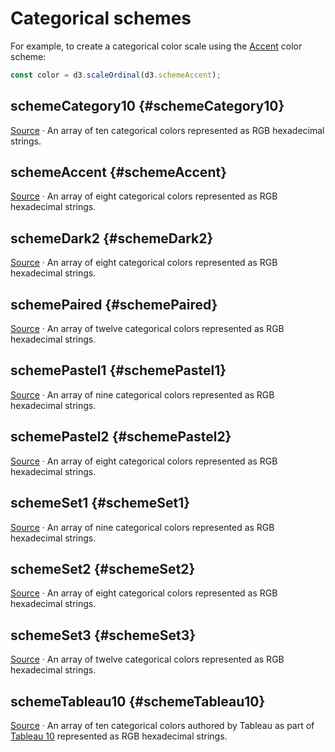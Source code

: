 <script setup>

import * as d3 from "d3";
import ColorSwatches from "../../components/ColorSwatches.vue";

</script>

# Categorical schemes

For example, to create a categorical color scale using the [Accent](#schemeAccent) color scheme:

```js
const color = d3.scaleOrdinal(d3.schemeAccent);
```

## schemeCategory10 {#schemeCategory10}

<ColorSwatches :colors="d3.schemeCategory10" />

[Source](https://github.com/d3/d3-scale-chromatic/blob/main/src/categorical/category10.js) · An array of ten categorical colors represented as RGB hexadecimal strings.

## schemeAccent {#schemeAccent}

<ColorSwatches :colors="d3.schemeAccent" />

[Source](https://github.com/d3/d3-scale-chromatic/blob/main/src/categorical/Accent.js) · An array of eight categorical colors represented as RGB hexadecimal strings.

## schemeDark2 {#schemeDark2}

<ColorSwatches :colors="d3.schemeDark2" />

[Source](https://github.com/d3/d3-scale-chromatic/blob/main/src/categorical/Dark2.js) · An array of eight categorical colors represented as RGB hexadecimal strings.

## schemePaired {#schemePaired}

<ColorSwatches :colors="d3.schemePaired" />

[Source](https://github.com/d3/d3-scale-chromatic/blob/main/src/categorical/Paired.js) · An array of twelve categorical colors represented as RGB hexadecimal strings.

## schemePastel1 {#schemePastel1}

<ColorSwatches :colors="d3.schemePastel1" />

[Source](https://github.com/d3/d3-scale-chromatic/blob/main/src/categorical/Pastel1.js) · An array of nine categorical colors represented as RGB hexadecimal strings.

## schemePastel2 {#schemePastel2}

<ColorSwatches :colors="d3.schemePastel2" />

[Source](https://github.com/d3/d3-scale-chromatic/blob/main/src/categorical/Pastel2.js) · An array of eight categorical colors represented as RGB hexadecimal strings.

## schemeSet1 {#schemeSet1}

<ColorSwatches :colors="d3.schemeSet1" />

[Source](https://github.com/d3/d3-scale-chromatic/blob/main/src/categorical/Set1.js) · An array of nine categorical colors represented as RGB hexadecimal strings.

## schemeSet2 {#schemeSet2}

<ColorSwatches :colors="d3.schemeSet2" />

[Source](https://github.com/d3/d3-scale-chromatic/blob/main/src/categorical/Set2.js) · An array of eight categorical colors represented as RGB hexadecimal strings.

## schemeSet3 {#schemeSet3}

<ColorSwatches :colors="d3.schemeSet3" />

[Source](https://github.com/d3/d3-scale-chromatic/blob/main/src/categorical/Set3.js) · An array of twelve categorical colors represented as RGB hexadecimal strings.

## schemeTableau10 {#schemeTableau10}

<ColorSwatches :colors="d3.schemeTableau10" />

[Source](https://github.com/d3/d3-scale-chromatic/blob/main/src/categorical/Tableau10.js) · An array of ten categorical colors authored by Tableau as part of [Tableau 10](https://www.tableau.com/about/blog/2016/7/colors-upgrade-tableau-10-56782) represented as RGB hexadecimal strings.
